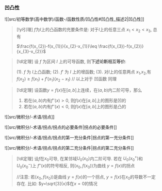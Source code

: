 
### 凹凸性
![[src/初等数学(高中数学)/函数-/函数性质/凹凸性#凹凸性_描述2|凹凸性]]



> [!yl引理] 
> $f$为$I$上的凸函数的充要条件是:
> 对于$I$上的任意三点 $x_{1}<x_{2}<x_{3}$, 总有
> 
> $\frac{f(x_{2})-f(x_{1})}{x_{2}-x_{1}}\leq \frac{f(x_{3})-f(x_{2})}{x_{3}-x_{2}}$

> [!dl定理] 
> 设 $f$ 为区间 $I$ 上的可导函数, 则**下述论断相互等价**:
> 
> (1). $f$ 为 $I$上凸函数;
> (2). $f'$ 为 $I$ 上的增函数;
> (3). 对$I$上的任意两点 $x_1$,$x_2$,有 $f(x_{2})\geq f(x_{1})+f'(x_{1})(x_{2}-x_{1})$
> // 以上对于 凹函数 同理

> [!dl定理] 
> 设函数$y=f(x)$在$[a,b]$上连续，在$(a,b)$内二阶可导，那么
> 1. 若在$(a,b)$内有$f''(x)>0$, 则$f(x)$在$[a,b]$上的图形是凹的
> 2. 若在$(a,b)$内有$f''(x)<0$, 则$f(x)$在$[a,b]$上的图形是凸的

![[src/微积分/-术语/拐点]]

![[src/微积分/-术语/拐点/拐点的必要条件|拐点的必要条件]]

![[src/微积分/-术语/拐点/拐点的第一充分条件|拐点的第一充分条件]]

![[src/微积分/-术语/拐点/拐点的第二充分条件|拐点的第二充分条件]]

> [!dl定理] 
> 设$f$在$x_0$可导, 在某邻域$U_0(x_{0})$内二阶可导.
> 若在 $U_0(x_{0}^{+})$和$U_0(x_{0}^{-})$上 $f''(x)$的符号相反, 则$(x_{0},f(x_{0}))$为曲线 $y=f(x)$的拐点
> 
> //注意: 若$(x_{0},f(x_{0}))$是曲线 $y=f(x)$的一个拐点, $y=f(x)$在$x_0$的导数不一定存在. 比如: $y=\sqrt[3]{x}$在$x=0$的情况


